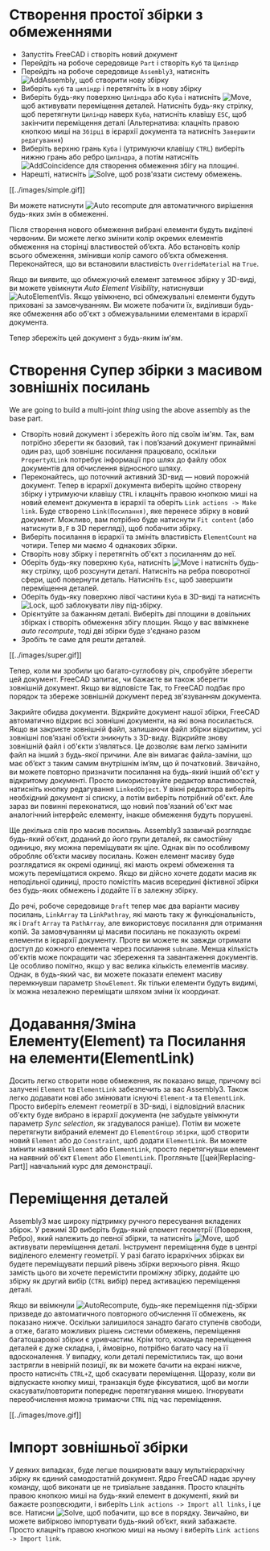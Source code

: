 # Створення простої збірки з обмеженнями

* Запустіть FreeCAD і створіть новий документ
* Перейдіть на робоче середовище `Part` і створіть `Куб` та `Циліндр`
* Перейдіть на робоче середовище `Assembly3`, натисніть ![AddAssembly](../raw/master/freecad/asm3/Gui/Resources/icons/Assembly_New_Assembly.svg?sanitize=true), щоб створити нову збірку
* Виберіть `куб` та `циліндр` і перетягніть їх в нову збірку
* Виберіть будь-яку поверхню `Циліндра` або `Куба` і натисніть ![Move](../raw/master/freecad/asm3/Gui/Resources/icons/Assembly_Move.svg?sanitize=true), щоб активувати переміщення деталей. Натисніть будь-яку стрілку, щоб перетягнути `Циліндр` наверх `Куба`, натисніть клавішу `ESC`, щоб закінчити переміщення деталі (Альтернатива: клацніть правою кнопкою миші на `Збірці` в ієрархії документа та натисніть `Завершити редагування`)
* Виберіть верхню грань `Куба` і (утримуючи клавішу `CTRL`) виберіть нижню грань або ребро `Циліндра`, а потім натисніть ![AddCoincidence](../raw/master/freecad/asm3/Gui/Resources/icons/constraints/Assembly_ConstraintCoincidence.svg?sanitize=true) для створення обмеження збігу на площині.
* Нарешті, натисніть ![Solve](../raw/master/freecad/asm3/Gui/Resources/icons/AssemblyWorkbench.svg?sanitize=true), щоб розв'язати систему обмежень.

[[../images/simple.gif]]

Ви можете натиснути ![Auto recompute](../raw/master/freecad/asm3/Gui/Resources/icons/Assembly_AutoRecompute.svg?sanitize=true) для автоматичного вирішення будь-яких змін в обмеженні.

Після створення нового обмеження вибрані елементи будуть виділені червоним. Ви можете легко змінити колір окремих елементів обмеження на сторінці властивостей об’єкта. Або встановіть колір всього обмеження, змінивши колір самого об’єкта обмеження. Переконайтеся, що ви встановили властивість `OverrideMaterial` на `True`.

Якщо ви виявите, що обмежуючий елемент затемнює збірку у 3D-виді, ви можете увімкнути _Auto Element Visibility_, натиснувши ![AutoElementVis](../raw/master/freecad/asm3/Gui/Resources/icons/Assembly_AutoElementVis.svg?sanitize=true). Якщо увімкнено, всі обмежувальні елементи будуть приховані за замовчуванням. Ви можете побачити їх, виділивши будь-яке обмеження або об'єкт з обмежувальними елементами в ієрархії документа.

Тепер збережіть цей документ з будь-яким ім'ям.

# Створення Супер збірки з масивом зовнішніх посилань

We are going to build a multi-joint _thing_ using the above assembly as the base part.

* Створіть новий документ і збережіть його під своїм ім'ям. Так, вам потрібно зберегти як базовий, так і пов’язаний документ принаймні один раз, щоб зовнішнє посилання працювало, оскільки `PropertyXLink` потребує інформації про шлях до файлу обох документів для обчислення відносного шляху.
* Переконайтесь, що поточний активний 3D-вид — новий порожній документ. Тепер в ієрархії документа виберіть щойно створену збірку і утримуючи клавішу `CTRL` і клацніть правою кнопкою миші на новий елемент документа в ієрархії та оберіть `Link actions -> Make link`. Буде створено `Link(Посилання)`, яке перенесе збірку в новий документ. Можливо, вам потрібно буде натиснути `Fit content` (або натиснути `В,F` в 3D перегляді), щоб побачити збірку.
* Виберіть посилання в ієрархії та змініть властивість `ElementCount` на чотири. Тепер ми маємо 4 однакових збірки.
* Створіть нову збірку і перетягніть об'єкт з посиланням до неї.
* Оберіть будь-яку поверхню `Куба`, натисніть ![Move](../raw/master/freecad/asm3/Gui/Resources/icons/Assembly_Move.svg?sanitize=true) і натисніть будь-яку стрілку, щоб розсунути деталі. Натисніть на ребра поворотної сфери, щоб повернути деталь. Натисніть `Esc`, щоб завершити переміщення деталей.
* Оберіть будь-яку поверхню лівої частини `Куба` в 3D-виді та натисніть ![Lock](../raw/master/freecad/asm3/Gui/Resources/icons/constraints/Assembly_ConstraintLock.svg?sanitize=true), щоб заблокувати ліву під-збірку.
* Орієнтуйте за бажанням деталі. Виберіть дві площини в довільних збірках і створіть обмеження збігу площин. Якщо у вас ввімкнене _auto recompute_, тоді дві збірки буде з'єднано разом
* Зробіть те саме для решти деталей.

[[../images/super.gif]]

Тепер, коли ми зробили цю багато-суглобову річ, спробуйте зберегти цей документ. FreeCAD запитає, чи бажаєте ви також зберегти зовнішній документ. Якщо ви відповісте Так, то FreeCAD подбає про порядок та збереже зовнішній документ перед зв'язуванням документа.

Закрийте обидва документи. Відкрийте документ нашої збірки, FreeCAD автоматично відкриє всі зовнішні документи, на які вона посилається. Якщо ви закриєте зовнішній файл, залишаючи файл збірки відкритим, усі зовнішні пов’язані об’єкти зникнуть з 3D-виду. Відкрийте знову зовнішній файл і об'єкти з’являться. Це дозволяє вам легко замінити файл на інший з будь-якої причини. Але він вимагає файла-заміни, що має об’єкт з таким самим внутрішнім ім’ям, що й початковий. Звичайно, ви можете повторно призначити посилання на будь-який інший об'єкт у відкритому документі. Просто використовуйте редактор властивостей, натисніть кнопку редагування `LinkedObject`. У вікні редактора виберіть необхідний документ зі списку, а потім виберіть потрібний об'єкт. Але зараз ви повинні переконатися, що новий пов'язаний об'єкт має аналогічний інтерфейс елементу, інакше обмеження будуть порушені.

Ще декілька слів про масив посилань. Assembly3 зазвичай розглядає будь-який об’єкт, доданий до його групи деталей, як самостійну одиницю, яку можна переміщувати як ціле. Однак він по особливому обробляє об’єкти масиву посилань. Кожен елемент масиву буде розглядатися як окремі одиниці, які мають окремі обмеження та можуть переміщатися окремо. Якщо ви дійсно хочете додати масив як неподільної одиниці, просто помістіть масив всередині фіктивної збірки без будь-яких обмежень і додайте її в залежну збірку.

До речі, робоче середовище `Draft` тепер має два варіанти масиву посилань, `LinkArray` та `LinkPathray`, які мають таку ж функціональність, як і `Draft` `Array` та `PathArray`, але використовує посилання для отримання копій. За замовчуванням ці масиви посилань не показують окремі елементи в ієрархії документу. Проте ви можете як завжди отримати доступ до кожного елемента через посилання `subname`. Менша кількість об'єктів може покращити час збереження та завантаження документів. Це особливо помітно, якщо у вас велика кількість елементів масиву. Однак, в будь-який час, ви можете показати елемент масиву перемкнувши параметр `ShowElement`. Як тільки елементи будуть видимі, їх можна незалежно переміщати шляхом зміни їх координат.

# Додавання/Зміна Елементу(Element) та Посилання на елементи(ElementLink)

Досить легко створити нове обмеження, як показано вище, причому всі залучені `Element` та `ElementLink` забезпечить за вас Assembly3. Також легко додавати нові або змінювати існуючі `Element-и` та `ElementLink`. Просто виберіть елемент геометрії в 3D-виді, і відповідний власник об'єкту буде вибрано в ієрархії документа (не забудьте увімкнути параметр _Sync selection_, як згадувалося раніше). Потім ви можете перетягнути вибраний елемент до `ElementGroup` `збірки`, щоб створити новий `Element` або до `Constraint`, щоб додати `ElementLink`. Ви можете змінити наявний `Element` або `ElementLink`, просто перетягнувши елемент на наявний об'єкт `Element` або `ElementLink`. Прогляньте [[цей|Replacing-Part]] навчальний курс для демонстрації.

# Переміщення деталей

Assembly3 має широку підтримку ручного пересування вкладених збірок. У режимі 3D виберіть будь-який елемент геометрії (Поверхня, Ребро), який належить до певної збірки, та натисніть ![Move](../raw/master/freecad/asm3/Gui/Resources/icons/Assembly_Move.svg?sanitize=true), щоб активувати переміщення деталі. Інструмент переміщення буде в центрі виділеного елементу геометрії. У разі багато ієрархічних збірках ви будете переміщувати перший рівень збірки верхнього рівня. Якщо замість цього ви хочете перемістити проміжну збірку, додайте цю збірку як другий вибір (`CTRL` вибір) перед активацією переміщення деталі.

Якщо ви ввімкнули ![AutoRecompute](../raw/master/freecad/asm3/Gui/Resources/icons/Assembly_AutoRecompute.svg?sanitize=true), будь-яке переміщення під-збірки призведе до автоматичного повторного обчислення її обмежень, як показано нижче. Оскільки залишилося занадто багато ступенів свободи, а отже, багато можливих рішень системи обмежень, переміщення багатошарової збірки є уривчастим. Крім того, команда переміщення деталей є дуже складна, і, ймовірно, потрібно багато часу на її вдосконалення. У випадку, коли деталі перемістились так, що вони застрягли в невірній позиції, як ви можете бачити на екрані нижче, просто натисніть `CTRL+Z`, щоб скасувати переміщення. Щоразу, коли ви відпускаєте кнопку миші, транзакція буде фіксуватися, щоб ви могли скасувати/повторити попереднє перетягування мишею. Ігнорувати переобчислення можна тримаючи `CTRL` під час переміщення.


[[../images/move.gif]]

# Імпорт зовнішньої збірки

У деяких випадках, буде легше поширювати вашу мультиієрархічну збірку як єдиний самодостатній документ. Ядро FreeCAD надає зручну команду, щоб виконати це не тривіальне завдання. Просто клацніть правою кнопкою миші на будь-який елемент в документі, який ви бажаєте розповсюдити, і виберіть `Link actions -> Import all
links`, і це все. Натисни ![Solve](../raw/master/freecad/asm3/Gui/Resources/icons/AssemblyWorkbench.svg?sanitize=true), щоб побачити, що все в порядку. Звичайно, ви можете вибірково імпортувати будь-який об’єкт, який забажаєте. Просто клацніть правою кнопкою миші на ньому і виберіть `Link actions -> Import
link`.

